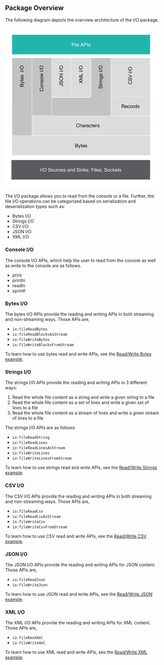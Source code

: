 ## Package Overview

The following diagram depicts the overview architecture of the I/O package.

![architecture](./resources/package-architecture.svg)

The I/O package allows you to read from the console or a file. 
Further, the file I/O operations can be categorized based on serialization and deserialization types such as:
- Bytes I/O
- Strings I/O
- CSV I/O
- JSON I/O
- XML I/O


### Console I/O
The console I/O APIs, which help the user to read from the console as well as write to the console are as follows.
- print
- println
- readln
- sprintf

### Bytes I/O
The bytes I/O APIs provide the reading and writing APIs in both streaming and non-streaming ways. Those APIs are,
- `io:fileReadBytes`
- `io:fileReadBlocksAsStream`
- `io:fileWriteBytes`
- `io:fileWriteBlocksFromStream`

To learn how to use bytes read and write APIs, see the [Read/Write Bytes example](https://ballerina.io/swan-lake/learn/by-example/byte-io.html).

### Strings I/O
The strings I/O APIs provide the reading and writing APIs in 3 different ways:
1. Read the whole file content as a string and write a given string to a file
1. Read the whole file content as a set of lines and write a given set of lines to a file
1. Read the whole file content as a stream of lines and write a given stream of lines to a file

The strings I/O APIs are as follows:
- `io:fileReadString`
- `io:fileReadLines`
- `io:fileReadLinesAsStream`
- `io:fileWriteLines`
- `io:fileWriteLinesFromStream`

To learn how to use strings read and write APIs, see the  [Read/Write Strings example](https://ballerina.io/swan-lake/learn/by-example/strings-io.html).

### CSV I/O
The CSV I/O APIs provide the reading and writing APIs in both streaming and non-streaming ways. Those APIs are,
- `io:fileReadCsv`
- `io:fileReadCsvAsStream`
- `io:fileWriteCsv`
- `io:fileWriteCsvFromStream`

To learn how to use CSV read and write APIs, see the [Read/Write CSV example](https://ballerina.io/swan-lake/learn/by-example/csv-io.html).

### JSON I/O
The JSON I/O APIs provide the reading and writing APIs for JSON content. Those APIs are,
- `io:fileReadJson`
- `io:fileWriteJson`

To learn how to use JSON read and write APIs, see the [Read/Write JSON example](https://ballerina.io/swan-lake/learn/by-example/json-io.html).

### XML I/O
The XML I/O APIs provide the reading and writing APIs for XML content. Those APIs are,
- `io:fileReadXml`
- `io:fileWriteXml`

To learn how to use XML read and write APIs, see the [Read/Write XML example](https://ballerina.io/swan-lake/learn/by-example/json-io.html).
